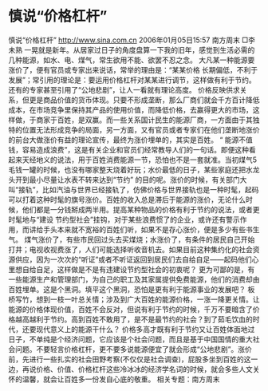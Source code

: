 # 慎说“价格杠杆”

慎说“价格杠杆”
http://www.sina.com.cn 2006年01月05日15:57 南方周末
□李未熟
一晃就是新年。从居家过日子的角度盘算一下我的旧年，感觉到生活必需的几种能源，如水、电、煤气，常生欲用不能、欲罢不忍之念。
大凡某一种能源要涨价了，便有官员或专家出来说话，常举的理由是：“某某价格
长期偏低，不利于发展”；常引用的理论是：要运用价格杠杆对某某进行调节，这样做有利于节约。还有的专家甚至引用了“公地悲剧”，让人一看就有理论高度。
价格反映供求关系，但更是商品价值的货币体现。只要不形成垄断，那么厂商们就会千方百计降低成本，在市场竞争里保持其产品的使用价值，而降低价格，去赢得更大的市场，这样做，于商家于百姓，是双赢。而一些关系国计民生的能源厂商，一方面由于其独特的位置无法形成竞争的局面，另一方面，又有官员或者专家们在他们垄断地涨价的前台大做涨价有益的理论宣传，最终为涨价埋单的，其实是百姓。
“
能源不值钱，容易造成浪费”，这是有关企业和官员们经常教导人们的一句话。即便这种看起来天经地义的说法，用于百姓消费能源一节，恐怕也不是一套就准。当初煤气5毛钱一罐的时候，也没有哪家整天烧着好玩；水价最低的日子，某些家庭还把水龙头开到最小尽量让水表不转来达到“节约”
的目的呢。涨价的时候，有关部门大叫“接轨”，比如汽油与世界已经接轨了，仿佛价格与世界接轨也是一种时髦，起码可以打着这种时髦的旗号涨价。百姓的收入总是滞后于能源的涨价，无论什么时候，他们都是一分钱掰成两半用。提高某种物品的价格有利于节约的说法，或者更时髦地与“建设
节约型社会”挂钩，对于某些浪费惯了的企业，或许还有警示作用，而讲给手头本来就不宽裕的百姓们听，如果不是存心涨价，便是多少有些书生气。
煤气涨价了，有些市民回过头去买煤烧；水涨价了，有条件的居民自己开始打井；电视收视费涨了，人们可能选择听收音机去。如果目前这种集约化的社会资源供应，因为一次次的“听证”或者不听证返回到居民们去自给自足——起码他们心里想自给自足，这样做是不是有违建设节约型社会的初衷呢？
更为可鄙的是，有一些能源生产和管理部门，为自己的职工及其家属提供免费能源，他们的消费却由百姓埋单。这是个黑洞。填平这个黑洞，恐怕是更有利于能源事业的发展吧？
板桥写竹，想到一枝一叶总关情；涉及到广大百姓的能源价格，一涨一降更关情。让能源的价格体现价值，百姓不会反对，但说有利于节约的时候，千万不要暗含了价格越高越利于节约。高到百姓不敢用了，是不是最节约的社会？到了茹毛饮血的时代，还要现代意义上的能源干什么？
价格多高才既有利于节约又让百姓体面地过日子，不单纯是个经济问题，它应该是个社会问题，而且是基于中国国情的重大社会问题。不要轻言价格杠杆，更不要多说能源便宜了就会形成“公地悲剧”。涨价前，先进行一些扎实的社会田野考察(不仅仅是社会调查)，屁股多坐到百姓的这一边，再说价格、价值、价格杠杆这些冷冰冰的经济学名词的时候，就会多些人文关怀的温馨，就会让百姓多一份发自心底的敬重。
相关专题：南方周末 

